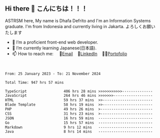 ## Hi there 👋 こんにちは！！！
ASTRSM here, My name is Dhafa Defrito and I'm an Information Systems graduate. I'm from Indonesia and currently living in Jakarta. よろしくお願いたします

- 🔭 I’m a proficient front-end web developer.
- 🌱 I’m currently learning Japanese(日本語).
- 📫 How to reach me: &nbsp;&nbsp;&nbsp;&nbsp;📧[Email](ddefrito@gmail.com)&nbsp;&nbsp;&nbsp;&nbsp;💼[LinkedIn](https://www.linkedin.com/in/dhafa-defrita-rama-yudistira-9357a9229/)&nbsp;&nbsp;&nbsp;&nbsp;👨‍🎨[Portofolio](https://ddefrito.vercel.app/)
<br>
<!-- <p align="left">
<a href="https://github.com/ASTRSM">
  <img height="180em" src="https://github-readme-stats-eight-theta.vercel.app/api?username=ASTRSM&show_icons=true&theme=dracula&include_all_commits=true&count_private=true"/>
  <img height="180em" src="https://github-readme-stats-eight-theta.vercel.app/api/top-langs/?username=ASTRSM&layout=compact&langs_count=8&theme=dracula"/>
</a>
</p> -->

<!--START_SECTION:waka-->

```txt
From: 25 January 2023 - To: 21 November 2024

Total Time: 947 hrs 57 mins

TypeScript                 406 hrs 28 mins >>>>>>>>>>>--------------   42.88 %
JavaScript                 264 hrs 46 mins >>>>>>>------------------   27.93 %
HTML                       59 hrs 37 mins  >>-----------------------   06.29 %
Blade Template             58 hrs 19 mins  >>-----------------------   06.15 %
PHP                        49 hrs 26 mins  >------------------------   05.21 %
CSS                        31 hrs 23 mins  >------------------------   03.31 %
JSON                       16 hrs 59 mins  -------------------------   01.79 %
Go                         15 hrs 57 mins  -------------------------   01.68 %
Markdown                   9 hrs 12 mins   -------------------------   00.97 %
Java                       8 hrs 14 mins   -------------------------   00.87 %
```

<!--END_SECTION:waka-->
